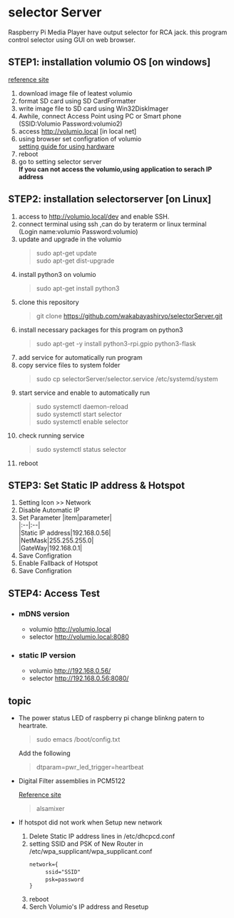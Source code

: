 # selector Server

Raspberry Pi Media Player have output selector for RCA jack.
this program control selector using GUI on web browser.
## STEP1: installation volumio OS [on windows]
[reference site](https://itdecoboconikki.com/2017/02/10/2017volumio-2041install/)
1. download image file of leatest volumio   
2. format SD card using SD CardFormatter    
3. write image file to SD card using Win32DiskImager   
4. Awhile, connect Access Point using PC or Smart phone    
 (SSID:Volumio Password:volumio2)
5. access http://volumio.local [in local net]
6. using browser set configration of volumio   
[setting guide for using hardware](http://www.raspberrypiwiki.com/index.php/File:RPI-HIFI-DAC-manual-en.pdf)
7. reboot   
8. go to setting selector server    
**If you can not access the volumio,using application to serach IP address**

## STEP2: installation selectorserver [on Linux]
1. access to http://volumio.local/dev and enable SSH.
1. connect terminal using ssh ,can do by teraterm or linux terminal   
(Login name:volumio Password:volumio)
2. update and upgrade in the volumio   
    > sudo apt-get update   
    > sudo apt-get dist-upgrade   
3. install python3 on volumio   
    > sudo apt-get install python3   
2. clone this repository 
    > git clone https://github.com/wakabayashiryo/selectorServer.git
3. install necessary packages for this program on python3
    > sudo apt-get -y install python3-rpi.gpio python3-flask   
4. add service for automatically run program
5. copy service files to system folder
    > sudo cp selectorServer/selector.service /etc/systemd/system
6. start service and enable to automatically run
    > sudo systemctl daemon-reload   
    > sudo systemctl start selector   
    > sudo systemctl enable selector   
7. check running service
    > sudo systemctl status selector
8. reboot

## STEP3: Set Static IP address & Hotspot
1. Setting Icon  >> Network
2. Disable Automatic IP
3. Set Parameter
    |item|parameter|   
    |:--|:--|   
    |Static IP address|192.168.0.56|    
    |NetMask|255.255.255.0|   
    |GateWay|192.168.0.1|    
4. Save Configration
5. Enable Fallback of Hotspot
4. Save Configration

## STEP4: Access Test
- ### mDNS version
    - volumio http://volumio.local   
    - selector http://volumio.local:8080

- ### static IP version

    - volumio http://192.168.0.56/   
    - selector http://192.168.0.56:8080/   
   
## topic
- The power status LED of raspberry pi change blinkng patern to heartrate.

    > sudo emacs /boot/config.txt 

    Add the following   

    > dtparam=pwr_led_trigger=heartbeat
    
- Digital Filter assemblies in PCM5122

    [Reference site](https://www.phileweb.com/review/article/201812/04/3283.html)

    > alsamixer
-  If hotspot did not work when Setup new network    
    1. Delete Static IP address lines in /etc/dhcpcd.conf
    1. setting SSID and PSK of New Router in /etc/wpa_supplicant/wpa_supplicant.conf   
        ~~~
        network={
        　　　ssid="SSID"
        　　　psk=password
        }    
        ~~~
    1. reboot
    1. Serch Volumio's IP address and Resetup